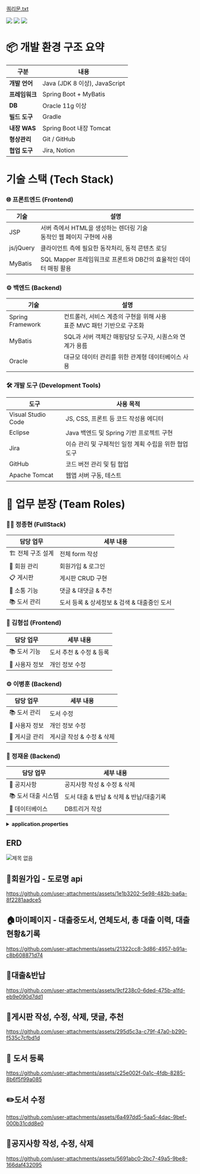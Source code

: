 
[쿼리문.txt](https://github.com/user-attachments/files/20207278/default.txt)

  <img src="https://img.shields.io/badge/java-007396?style=for-the-badge&logo=java&logoColor=white"> 
  <img src="https://img.shields.io/badge/oracle-F80000?style=for-the-badge&logo=oracle&logoColor=white"> 
  <img src="https://img.shields.io/badge/spring-6DB33F?style=for-the-badge&logo=spring&logoColor=white"> 

# 📦 개발 환경 구조 요약

| 구분 | 내용
|-----|-----
| **개발 언어** | Java (JDK 8 이상), JavaScript
| **프레임워크** | Spring Boot + MyBatis
| **DB** | Oracle 11g 이상
| **빌드 도구** | Gradle
| **내장 WAS** | Spring Boot 내장 Tomcat
| **형상관리** | Git / GitHub
| **협업 도구** | Jira, Notion

# 기술 스택 (Tech Stack)

### 🌐 프론트엔드 (Frontend)

| 기술 | 설명
|-----|-----
| JSP | 서버 측에서 HTML을 생성하는 렌더링 기술<br>동적인 웹 페이지 구현에 사용
| js/jQuery | 클라이언트 측에 필요한 동작처리, 동적 콘텐츠 로딩
| MyBatis | SQL Mapper 프레임워크로 프론트와 DB간의 효율적인 데이터 매핑 활용


### ⚙️ 백엔드 (Backend)

| 기술 | 설명
|-----|-----
| Spring Framework | 컨트롤러, 서비스 계층의 구현을 위해 사용<br>표준 MVC 패턴 기반으로 구조화
| MyBatis | SQL과 서버 객체간 매핑담당 도구자, 시퀀스와 연계가 용름
| Oracle | 대규모 데이터 관리를 위한 관계형 데이터베이스 사용


### 🛠️ 개발 도구 (Development Tools)

| 도구 | 사용 목적
|-----|-----
| Visual Studio Code | JS, CSS, 프론트 등 코드 작성용 에디터
| Eclipse | Java 백엔드 및 Spring 기반 프로젝트 구현
| Jira | 이슈 관리 및 구체적인 일정 계획 수립을 위한 협업 도구
| GitHub | 코드 버전 관리 및 팀 협업
| Apache Tomcat | 웹앱 서버 구동, 테스트


# 👥 업무 분장 (Team Roles)

### 👨‍💻 정종현 (FullStack)

| 담당 업무 | 세부 내용
|-----|-----
| 🏗️ 전체 구조 설계 | 전체 form 작성
| 🔐 회원 관리 | 회원가입 & 로그인
| 📋 게시판 | 게시판 CRUD 구현
| 💬 소통 기능 | 댓글 & 대댓글 & 추천
| 📚 도서 관리 | 도서 등록 & 상세정보 & 검색 & 대출중인 도서


### 🎨 김형섭 (Frontend)

| 담당 업무 | 세부 내용
|-----|-----
| 📚 도서 기능 | 도서 추천 & 수정 & 등록
| 👤 사용자 정보 | 개인 정보 수정


### ⚙️ 이병훈 (Backend)

| 담당 업무 | 세부 내용
|-----|-----
| 📚 도서 관리 | 도서 수정
| 👤 사용자 정보 | 개인 정보 수정
| 📝 게시글 관리 | 게시글 작성 & 수정 & 삭제


### 🔧 정재윤 (Backend)


| 담당 업무 | 세부 내용
|-----|-----
| 📢 공지사항 | 공지사항 작성 & 수정 & 삭제
| 📚 도서 대출 시스템 | 도서 대출 & 반납 & 삭제 & 반납/대출기록
| 💾 데이터베이스 | DB트리거 작성


<details><summary><b>application.properties</b></summary>

<pre>spring.application.name=Metro_House_Pjt
server.port=8485

#Spring MVC
spring.mvc.view.prefix=/WEB-INF/views/
spring.mvc.view.suffix=.jsp

#Database config
spring.datasource.driver-class-name=oracle.jdbc.OracleDriver
spring.datasource.url=jdbc:oracle:thin:@localhost:1521:xe
spring.datasource.username=bookmanager
spring.datasource.password=1234

#mybatis config
mybatis.config-location=classpath:mybatis-config.xml

#kakao.api.key=${KAKAO_API_KEY}
kakao.api.key=카카오 api 등록해주세요.

#naver email
smtp_id=네이버 아이디 등록해주세요.
smtp_pw=네이버 비밀번호 등록해주세요.
  
# gemini api
apiKey =

</pre></details>

## ERD
![제목 없음](https://github.com/user-attachments/assets/6fcc184a-7832-47de-9f53-7db4e7636054)

## 🔑회원가입 - 도로명 api
https://github.com/user-attachments/assets/1e1b3202-5e98-482b-ba6a-8f2281aadce5

## 🏠마이페이지 - 대출중도서, 연체도서, 총 대출 이력, 대출현황&기록
https://github.com/user-attachments/assets/21322cc8-3d86-4957-b91a-c8b608871d74

## 📖대출&반납
https://github.com/user-attachments/assets/9cf238c0-6ded-475b-a1fd-eb9e090d7dd1

## 📨게시판 작성, 수정, 삭제, 댓글, 추천
https://github.com/user-attachments/assets/295d5c3a-c79f-47a0-b290-f535c7cfbd1d

## 📕 도서 등록
https://github.com/user-attachments/assets/c25e002f-0a1c-4fdb-8285-8b6f5f99a085

## ✏️도서 수정
https://github.com/user-attachments/assets/6a497dd5-5aa5-4dac-9bef-000b31cdd8e0

## 📢공지사항 작성, 수정, 삭제
https://github.com/user-attachments/assets/5691abc0-2bc7-49a5-9be8-166daf432095
